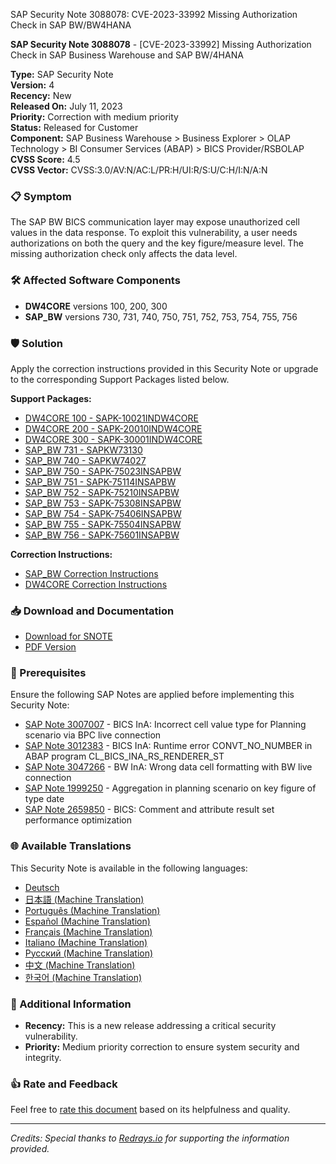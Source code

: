 SAP Security Note 3088078: CVE-2023-33992 Missing Authorization Check in SAP BW/BW4HANA

**SAP Security Note 3088078** - [CVE-2023-33992] Missing Authorization Check in SAP Business Warehouse and SAP BW/4HANA

**Type:** SAP Security Note  
**Version:** 4  
**Recency:** New  
**Released On:** July 11, 2023  
**Priority:** Correction with medium priority  
**Status:** Released for Customer  
**Component:** SAP Business Warehouse > Business Explorer > OLAP Technology > BI Consumer Services (ABAP) > BICS Provider/RSBOLAP  
**CVSS Score:** 4.5  
**CVSS Vector:** CVSS:3.0/AV:N/AC:L/PR:H/UI:R/S:U/C:H/I:N/A:N  

### 📋 Symptom
The SAP BW BICS communication layer may expose unauthorized cell values in the data response. To exploit this vulnerability, a user needs authorizations on both the query and the key figure/measure level. The missing authorization check only affects the data level.

### 🛠️ Affected Software Components
- **DW4CORE** versions 100, 200, 300
- **SAP_BW** versions 730, 731, 740, 750, 751, 752, 753, 754, 755, 756

### 🛡️ Solution
Apply the correction instructions provided in this Security Note or upgrade to the corresponding Support Packages listed below.

**Support Packages:**
- [DW4CORE 100 - SAPK-10021INDW4CORE](https://me.sap.com/supportpackage/SAPK-10021INDW4CORE)
- [DW4CORE 200 - SAPK-20010INDW4CORE](https://me.sap.com/supportpackage/SAPK-20010INDW4CORE)
- [DW4CORE 300 - SAPK-30001INDW4CORE](https://me.sap.com/supportpackage/SAPK-30001INDW4CORE)
- [SAP_BW 731 - SAPKW73130](https://me.sap.com/supportpackage/SAPKW73130)
- [SAP_BW 740 - SAPKW74027](https://me.sap.com/supportpackage/SAPKW74027)
- [SAP_BW 750 - SAPK-75023INSAPBW](https://me.sap.com/supportpackage/SAPK-75023INSAPBW)
- [SAP_BW 751 - SAPK-75114INSAPBW](https://me.sap.com/supportpackage/SAPK-75114INSAPBW)
- [SAP_BW 752 - SAPK-75210INSAPBW](https://me.sap.com/supportpackage/SAPK-75210INSAPBW)
- [SAP_BW 753 - SAPK-75308INSAPBW](https://me.sap.com/supportpackage/SAPK-75308INSAPBW)
- [SAP_BW 754 - SAPK-75406INSAPBW](https://me.sap.com/supportpackage/SAPK-75406INSAPBW)
- [SAP_BW 755 - SAPK-75504INSAPBW](https://me.sap.com/supportpackage/SAPK-75504INSAPBW)
- [SAP_BW 756 - SAPK-75601INSAPBW](https://me.sap.com/supportpackage/SAPK-75601INSAPBW)

**Correction Instructions:**
- [SAP_BW Correction Instructions](https://me.sap.com/corrins/0003088078/30)
- [DW4CORE Correction Instructions](https://me.sap.com/corrins/0003088078/22188)

### 📥 Download and Documentation
- [Download for SNOTE](https://notesdownloads.sap.com/note/0040000000826202023)
- [PDF Version](https://userapps.support.sap.com/sap/support/sfm/notes/print/0003088078?language=en-US&token=944B8BF4586AC4B38483ABB775DF8017)

### 📌 Prerequisites
Ensure the following SAP Notes are applied before implementing this Security Note:

- [SAP Note 3007007](https://me.sap.com/notes/3007007) - BICS InA: Incorrect cell value type for Planning scenario via BPC live connection
- [SAP Note 3012383](https://me.sap.com/notes/3012383) - BICS InA: Runtime error CONVT_NO_NUMBER in ABAP program CL_BICS_INA_RS_RENDERER_ST
- [SAP Note 3047266](https://me.sap.com/notes/3047266) - BW InA: Wrong data cell formatting with BW live connection
- [SAP Note 1999250](https://me.sap.com/notes/1999250) - Aggregation in planning scenario on key figure of type date
- [SAP Note 2659850](https://me.sap.com/notes/2659850) - BICS: Comment and attribute result set performance optimization

### 🌐 Available Translations
This Security Note is available in the following languages:

- [Deutsch](https://me.sap.com/notes/0003088078/D)
- [日本語 (Machine Translation)](https://me.sap.com/notes/0003088078/J)
- [Português (Machine Translation)](https://me.sap.com/notes/0003088078/P)
- [Español (Machine Translation)](https://me.sap.com/notes/0003088078/S)
- [Français (Machine Translation)](https://me.sap.com/notes/0003088078/F)
- [Italiano (Machine Translation)](https://me.sap.com/notes/0003088078/I)
- [Русский (Machine Translation)](https://me.sap.com/notes/0003088078/R)
- [中文 (Machine Translation)](https://me.sap.com/notes/0003088078/1)
- [한국어 (Machine Translation)](https://me.sap.com/notes/0003088078/3)

### 📝 Additional Information
- **Recency:** This is a new release addressing a critical security vulnerability.
- **Priority:** Medium priority correction to ensure system security and integrity.

### 👍 Rate and Feedback
Feel free to [rate this document](https://me.sap.com/notes/0003088078) based on its helpfulness and quality.

---

*Credits: Special thanks to [Redrays.io](https://redrays.io) for supporting the information provided.*